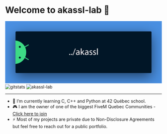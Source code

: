 # Welcome to akassl-lab 👋


<img src="https://raw.githubusercontent.com/akassl-lab/akassl-lab/master/banner/akassl.png" alt="akassl-lab"><br/>
<img src="https://github-readme-stats.vercel.app/api?username=akassl-lab&count_private=true&show_icons=true&theme=radical" alt="gitstats">
<img src="https://badge42.vercel.app/api/v2/cl1sk37k2001109m9v6qxdnbd/stats?cursusId=21&coalitionId=undefined" alt="akassl-lab">
<hr>

- 🌱 I’m currently learning C, C++ and Python at 42 Québec school. </br>
- 🎮 I am the owner of one of the biggest FiveM Quebec Communities - <a href="https://discord.gg/zealrp/">Click here to join</a> </br>
- ⚡ Most of my projects are private due to Non-Disclosure Agreements but feel free to reach out for a public portfolio.
